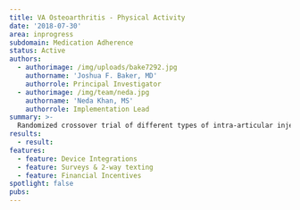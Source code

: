 ```yaml
---
title: VA Osteoarthritis - Physical Activity
date: '2018-07-30'
area: inprogress
subdomain: Medication Adherence
status: Active
authors:
  - authorimage: /img/uploads/bake7292.jpg
    authorname: 'Joshua F. Baker, MD'
    authorrole: Principal Investigator
  - authorimage: /img/team/neda.jpg
    authorname: 'Neda Khan, MS'
    authorrole: Implementation Lead
summary: >-
  Randomized crossover trial of different types of intra-articular injections in osteoarthritic patients. Monitor physical activity and patient-reported outcomes over 3 months after each injection. Financial incentives will also be used to promote adherence to the completion of the patient-reported outcomes.
results:
  - result:
features:
  - feature: Device Integrations
  - feature: Surveys & 2-way texting
  - feature: Financial Incentives
spotlight: false
pubs:
---
```

